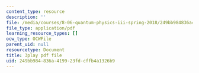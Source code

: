 ```yaml
---
content_type: resource
description: ''
file: /media/courses/8-06-quantum-physics-iii-spring-2018/249bb984836a419923fdcffb4a1326b9_gRlrh4lRapM.pdf
file_type: application/pdf
learning_resource_types: []
ocw_type: OCWFile
parent_uid: null
resourcetype: Document
title: 3play pdf file
uid: 249bb984-836a-4199-23fd-cffb4a1326b9
---
```

